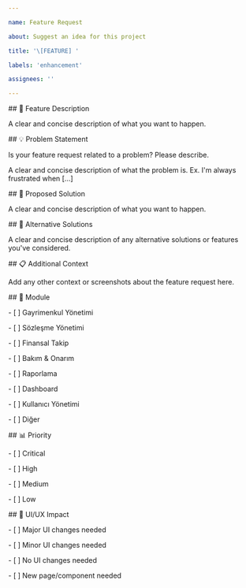```yaml
---

name: Feature Request

about: Suggest an idea for this project

title: '\[FEATURE] '

labels: 'enhancement'

assignees: ''

---
```




\## 🚀 Feature Description

A clear and concise description of what you want to happen.



\## 💡 Problem Statement

Is your feature request related to a problem? Please describe.

A clear and concise description of what the problem is. Ex. I'm always frustrated when \[...]



\## 🎯 Proposed Solution

A clear and concise description of what you want to happen.



\## 🔄 Alternative Solutions

A clear and concise description of any alternative solutions or features you've considered.



\## 📋 Additional Context

Add any other context or screenshots about the feature request here.



\## 🏢 Module

\- \[ ] Gayrimenkul Yönetimi

\- \[ ] Sözleşme Yönetimi

\- \[ ] Finansal Takip

\- \[ ] Bakım \& Onarım

\- \[ ] Raporlama

\- \[ ] Dashboard

\- \[ ] Kullanıcı Yönetimi

\- \[ ] Diğer



\## 📊 Priority

\- \[ ] Critical

\- \[ ] High

\- \[ ] Medium

\- \[ ] Low



\## 🎨 UI/UX Impact

\- \[ ] Major UI changes needed

\- \[ ] Minor UI changes needed

\- \[ ] No UI changes needed

\- \[ ] New page/component needed

